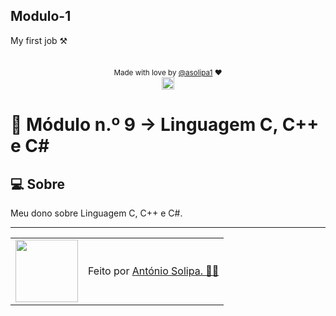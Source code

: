  ## Modulo-1
My first job ⚒

  ##
  
<div align="center">

<sub>Made with love by <a href="https://portfolio-ashy-eight-94.vercel.app/">@asolipa1<a> ❤️</sub>  
<img height="20px" src="https://user-images.githubusercontent.com/49994083/189573872-f81a164a-de54-4536-a520-5e5124cf9653.png">
</div>


# 🚀 Módulo n.º 9 -> Linguagem C, C++ e C#

## 💻 Sobre

Meu dono sobre Linguagem C, C++ e C#.

---

<table>
  <tr>
    <td>
      <img src="https://github.com/asolipa0.png" width="100px" />
    </td>
    <td>
      Feito por <a href="https://github.com/asolipa0">António Solipa. 🙋‍♂️</a>
    </td>
  </tr>
</table>